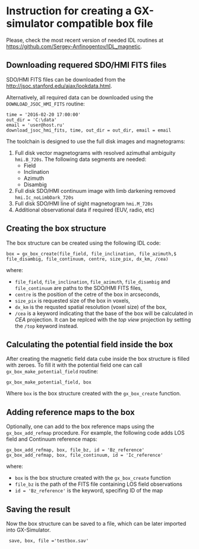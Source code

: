 # Instruction for creating a GX-simulator compatible box file
Please, check the most recent version of needed IDL routines at https://github.com/Sergey-Anfinogentov/IDL_magnetic.

## Downloading requered SDO/HMI FITS files
SDO/HMI FITS files can be downloaded from the http://jsoc.stanford.edu/ajax/lookdata.html. 

Alternatively, all required data can be downloaded using the `DOWNLOAD_JSOC_HMI_FITS` routine: 

```
time = '2016-02-20 17:00:00'
out_dir = 'C:\data'
email = 'user@host.ru'
download_jsoc_hmi_fits, time, out_dir = out_dir, email = email
```

The toolchain is designed to use the full disk images and magnetograms:

1. Full disk vector magnetograms with resolved azimuthal ambiguity `hmi.B_720s`. The following data segments are needed:
   * Field
   * Inclination
   * Azimuth
   * Disambig
1. Full disk SDO/HMI continuum image with limb darkening removed `hmi.Ic_noLimbDark_720s`
1. Full disk SDO/HMI line of sight magnetogram `hmi.M_720s`
1. Additional observational data if required (EUV, radio, etc)

## Creating the box structure
The box structure can be created using the following IDL code:
```IDL
box = gx_box_create(file_field, file_inclination, file_azimuth,$
file_disambig, file_continuum, centre, size_pix, dx_km, /cea)
```
where:
* `file_field`, `file_inclination`, `file_azimuth`, `file_disambig` and  `file_continuum` are paths to the SDO/HMI FITS files, 
* `centre` is the position of the cetre of the box in arcseconds,
* `size_pix` is requested size of the box in voxels,
* `dx_km` is the requsted spatial resolution (voxel size) of the box,
* `/cea` is a keyword indicating that the base of the box will be calculated in *CEA* projection. It can be replced with the *top view* projection by setting the `/top` keyword instead.

## Calculating the potential field inside the box
After creating the magnetic field data cube inside the box structure is filled with zeroes. To fill it with the potential field one can call `gx_box_make_potential_field` routine:
```IDL
gx_box_make_potential_field, box
```
Where `box` is the box structure created with the `gx_box_create` function.

## Adding reference maps to the box
Optionally, one can add to the box reference maps using the `gx_box_add_refmap` procedure. For example, the following code adds LOS field and Continuum  reference maps:
```IDL
gx_box_add_refmap, box, file_bz, id = 'Bz_reference'
gx_box_add_refmap, box, file_continuum, id = 'Ic_reference'
```
where:
* `box` is the box structure created with the `gx_box_create` function
* `file_bz` is the path of the FITS file containing LOS field observations
* `id = 'Bz_reference'` is the keyword, specifing ID of the map

## Saving the result
Now the box structure  can be saved to a file, which can be later imported into GX-Simulator.
```IDL
 save, box, file ='testbox.sav'
```
